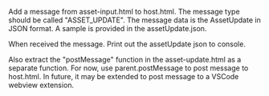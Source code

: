 Add a message from asset-input.html to host.html. The message type should be called "ASSET_UPDATE". The message data is the AssetUpdate in JSON format. A sample is provided in the assetUpdate.json.

When received the message. Print out the assetUpdate json to console.

Also extract the "postMessage" function in the asset-update.html as a separate function. For now, use parent.postMessage to post message to host.html. In future, it may be extended to post message to a VSCode webview extension.

